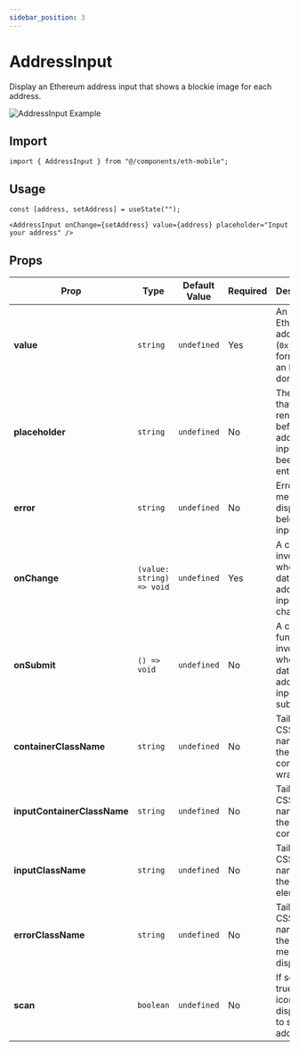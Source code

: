 ```yaml
---
sidebar_position: 3
---
```


# AddressInput

Display an Ethereum address input that shows a blockie image for each address.

![AddressInput Example](/img/AddressInput.png)

## Import

```tsx
import { AddressInput } from "@/components/eth-mobile";
```

## Usage

```tsx
const [address, setAddress] = useState("");
```

```tsx
<AddressInput onChange={setAddress} value={address} placeholder="Input your address" />
```

## Props

| Prop                        | Type                      | Default Value | Required | Description                                                                  |
| --------------------------- | ------------------------- | ------------- | -------- | ---------------------------------------------------------------------------- |
| **value**                   | `string`                  | `undefined`   | Yes      | An Ethereum address in (`0x___` format) or an ENS domain.                    |
| **placeholder**             | `string`                  | `undefined`   | No       | The string that will be rendered before address input has been entered.      |
| **error**                   | `string`                  | `undefined`   | No       | Error message to display below the input.                                    |
| **onChange**                | `(value: string) => void` | `undefined`   | Yes      | A callback invoked when the data in the address input changes.               |
| **onSubmit**                | `() => void`              | `undefined`   | No       | A callback function invoked when the data in the address input is submitted. |
| **containerClassName**      | `string`                  | `undefined`   | No       | Tailwind CSS class name for the main container wrapper.                      |
| **inputContainerClassName** | `string`                  | `undefined`   | No       | Tailwind CSS class name for the input container.                             |
| **inputClassName**          | `string`                  | `undefined`   | No       | Tailwind CSS class name for the input element.                               |
| **errorClassName**          | `string`                  | `undefined`   | No       | Tailwind CSS class name for the error message display.                       |
| **scan**                    | `boolean`                 | `undefined`   | No       | If set to true, an icon will be displayed to scan addresses.                 |
